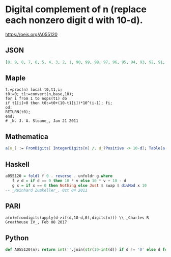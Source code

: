 # Digital complement of n \(replace each nonzero digit d with 10\-d\)\.
https://oeis.org/A055120
## JSON
```JSON
[0, 9, 8, 7, 6, 5, 4, 3, 2, 1, 90, 99, 98, 97, 96, 95, 94, 93, 92, 91, 80, 89, 88, 87, 86, 85, 84, 83, 82, 81, 70, 79, 78, 77, 76, 75, 74, 73, 72, 71, 60, 69, 68, 67, 66, 65, 64, 63, 62, 61, 50, 59, 58, 57, 56, 55, 54, 53, 52, 51, 40, 49, 48, 47, 46, 45, 44, 43, 42, 41, 30, 39]
```
## Maple
```Maple
f:=proc(n) local t0,t1,i;
t0:=0; t1:=convert(n,base,10);
for i from 1 to nops(t1) do
if t1[i]>0 then t0:=t0+(10-t1[i])*10^(i-1); fi;
od:
RETURN(t0);
end;
# _N. J. A. Sloane_, Jan 21 2011
```
## Mathematica
```Mathematica
a[n_] := FromDigits[ IntegerDigits[n] /. d_?Positive -> 10-d]; Table[a[n], {n, 0, 100}](* _Jean-François Alcover_, Nov 28 2011 *)
```
## Haskell
```Haskell
a055120 = foldl f 0 . reverse . unfoldr g where
   f v d = if d == 0 then 10 * v else 10 * v + 10 - d
   g x = if x == 0 then Nothing else Just $ swap $ divMod x 10
-- _Reinhard Zumkeller_, Oct 04 2011
```
## PARI
```PARI
a(n)=fromdigits(apply(d->if(d,10-d,0),digits(n))) \\ _Charles R Greathouse IV_, Feb 08 2017
```
## Python
```Python
def A055120(n): return int(''.join(str(10-int(d)) if d != '0' else d for d in str(n))) # _Chai Wah Wu_, Apr 03 2021
```
